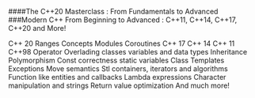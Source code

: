####The C++20 Masterclass : From Fundamentals to Advanced
###Modern C++ From Beginning to Advanced : C++11, C++14, C++17, C++20 and More!

C++ 20
Ranges
Concepts
Modules
Coroutines
C++ 17
C++ 14
C++ 11
C++98
Operator Overlading
classes
variables and data types
Inheritance
Polymorphism
Const correctness
static variables
Class Templates
Exceptions
Move semantics
Stl containers, iterators and algorithms
Function like entities and callbacks
Lambda expressions
Character manipulation and strings
Return value optimization
And much more!
